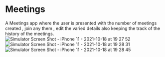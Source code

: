 # Meetings
A Meetings app where the user is presented with the number of meetings created , join any them , edit the varied details also keeping the track of the history of the meetings.
![Simulator Screen Shot - iPhone 11 - 2021-10-18 at 19 27 52](https://user-images.githubusercontent.com/58638886/137746110-cb7dc619-3986-466e-b5fb-bea8d3d7d286.png)
![Simulator Screen Shot - iPhone 11 - 2021-10-18 at 19 28 31](https://user-images.githubusercontent.com/58638886/137746211-70b6fbb3-a059-4992-8828-635c77b42ac4.png)
![Simulator Screen Shot - iPhone 11 - 2021-10-18 at 19 28 45](https://user-images.githubusercontent.com/58638886/137746224-ef9b2dc4-a733-42cb-9d2c-b84356a78c90.png)
